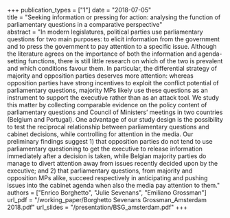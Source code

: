 +++
publication_types = ["1"]
date = "2018-07-05"  
title = "Seeking information or pressing for action: analysing the function of parliamentary questions in a comparative perspective"    
abstract = "In modern legislatures, political parties use parliamentary questions for two main purposes: to elicit information from the government and to press the government to pay attention to a specific issue. Although the literature agrees on the importance of both the information and agenda-setting functions, there is still little research on which of the two is prevalent and which conditions favour them. In particular, the differential strategy of majority and opposition parties deserves more attention: whereas opposition parties have strong incentives to exploit the conflict potential of parliamentary questions, majority MPs likely use these questions as an instrument to support the executive rather than as an attack tool. We study this matter by collecting comparable evidence on the policy content of parliamentary questions and Council of Ministers’ meetings in two countries (Belgium and Portugal). One advantage of our study design is the possibility to test the reciprocal relationship between parliamentary questions and cabinet decisions, while controlling for attention in the media. Our preliminary findings suggest 1) that opposition parties do not tend to use parliamentary questioning to get the executive to release information immediately after a decision is taken, while Belgian majority parties do manage to divert attention away from issues recently decided upon by the executive; and 2) that parliamentary questions, from majority and opposition MPs alike, succeed respectively in anticipating and pushing issues into the cabinet agenda when also the media pay attention to them." 
authors = ["Enrico Borghetto", "Julie Sevenans", "Emiliano Grossman"]   
url_pdf = "/working_paper/Borghetto Sevenans Grossman_Amsterdam 2018.pdf"
url_slides = "/presentation/BSG_amsterdam.pdf" 
+++